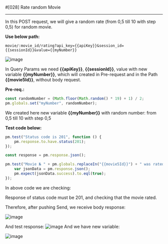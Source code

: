 #[028] Rate random Movie
___

In this POST request, we will give a random rate (from 0,5 till 10 with step 0,5) for random movie.

__Use below path:__
```
movie/:movie_id/rating?api_key={{apiKey}}&session_id={{sessionId}}&value={{myNumber}}
```
![image](https://user-images.githubusercontent.com/122685448/231022372-ce67b932-d419-493f-bad1-dfc1aa75dc62.png)

In Query Params we need __{{apiKey}}__, __{{sessionId}}__, value with new variable __{{myNumber}}__, which will created in Pre-request and in the Path __{{movie5Id}}__, without body request.

__Pre-req.:__
```js {.line-numbers}
const randomNumber = (Math.floor(Math.random() * 19) + 1) / 2;
pm.globals.set("myNumber", randomNumber);
```

We created here new variable __{{myNumber}}__ with random number: from 0,5 till 10 with step 0,5

__Test code below:__
```js {.line-numbers}
pm.test("Status code is 201", function () {
    pm.response.to.have.status(201);
});

const response = pm.response.json();

pm.test("Movie № " + pm.globals.replaceIn("{{movie5Id}}") + " was rated", function () {
    var jsonData = pm.response.json();
    pm.expect(jsonData.success).to.eql(true);
});
```

In above code we are checking:

Response of status code must be 201, and checking that the movie rated.

Therefore, after pushing Send, we receive body response:

![image](https://user-images.githubusercontent.com/122685448/231022403-37288b67-83c8-41e0-9ec6-bb0bc769bfcd.png)

And test response:
![image](https://user-images.githubusercontent.com/122685448/231022414-f036b3a6-bd04-47b2-beb7-4ebe6816d879.png)
And we have new variable:
 
![image](https://user-images.githubusercontent.com/122685448/231022425-c7969430-6450-4fee-a418-62f9e0be3d8e.png)
